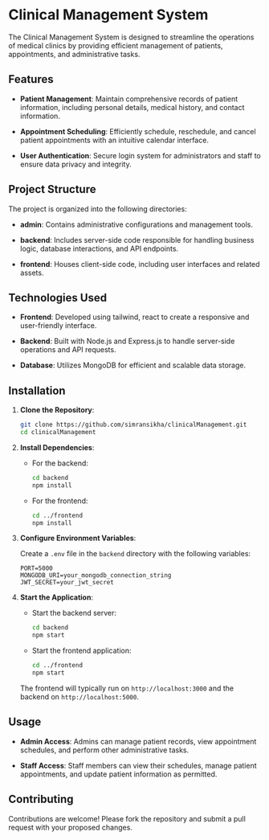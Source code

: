 # Clinical Management System

The Clinical Management System is designed to streamline the operations of medical clinics by providing efficient management of patients, appointments, and administrative tasks.

## Features

- **Patient Management**: Maintain comprehensive records of patient information, including personal details, medical history, and contact information.

- **Appointment Scheduling**: Efficiently schedule, reschedule, and cancel patient appointments with an intuitive calendar interface.

- **User Authentication**: Secure login system for administrators and staff to ensure data privacy and integrity.

## Project Structure

The project is organized into the following directories:

- **admin**: Contains administrative configurations and management tools.

- **backend**: Includes server-side code responsible for handling business logic, database interactions, and API endpoints.

- **frontend**: Houses client-side code, including user interfaces and related assets.

## Technologies Used

- **Frontend**: Developed using tailwind, react to create a responsive and user-friendly interface.

- **Backend**: Built with Node.js and Express.js to handle server-side operations and API requests.

- **Database**: Utilizes MongoDB for efficient and scalable data storage.

## Installation

1. **Clone the Repository**:

   ```bash
   git clone https://github.com/simransikha/clinicalManagement.git
   cd clinicalManagement
   ```

2. **Install Dependencies**:

   - For the backend:

     ```bash
     cd backend
     npm install
     ```

   - For the frontend:

     ```bash
     cd ../frontend
     npm install
     ```

3. **Configure Environment Variables**:

   Create a `.env` file in the `backend` directory with the following variables:

   ```env
   PORT=5000
   MONGODB_URI=your_mongodb_connection_string
   JWT_SECRET=your_jwt_secret
   ```

4. **Start the Application**:

   - Start the backend server:

     ```bash
     cd backend
     npm start
     ```

   - Start the frontend application:

     ```bash
     cd ../frontend
     npm start
     ```

   The frontend will typically run on `http://localhost:3000` and the backend on `http://localhost:5000`.

## Usage

- **Admin Access**: Admins can manage patient records, view appointment schedules, and perform other administrative tasks.

- **Staff Access**: Staff members can view their schedules, manage patient appointments, and update patient information as permitted.

## Contributing

Contributions are welcome! Please fork the repository and submit a pull request with your proposed changes.

